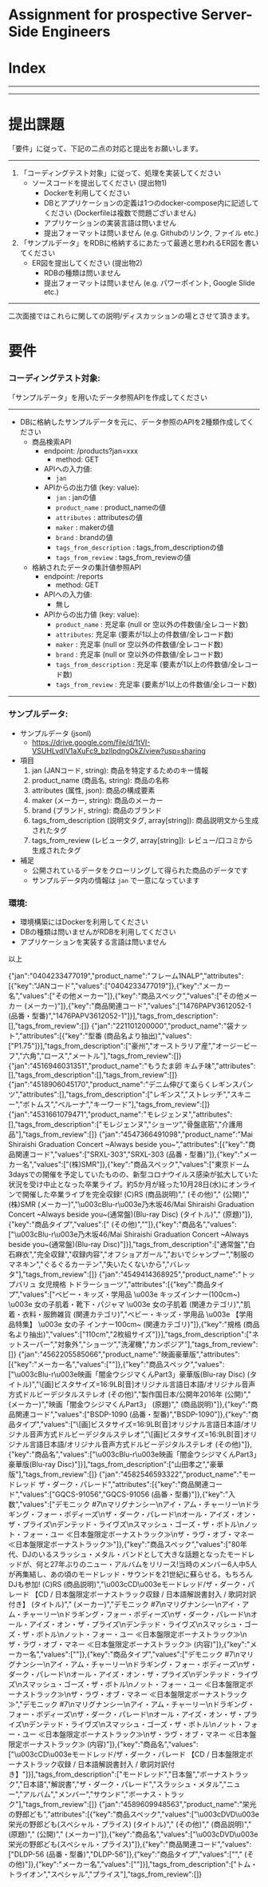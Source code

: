 # Assignment for prospective Server-Side Engineers

# Index

---

---

# 提出課題

「要件」に従って、下記の二点の対応と提出をお願いします。

---

1. 「コーディングテスト対象」に従って、処理を実装してください
    - ソースコードを提出してください (提出物1)
        - Dockerを利用してください
        - DBとアプリケーションの定義は1つのdocker-compose内に記述してください (Dockerfileは複数で問題ございません)
        - アプリケーションの実装言語は問いません
        - 提出フォーマットは問いません (e.g. Githubのリンク, ファイル etc.)
2. 「サンプルデータ」をRDBに格納するにあたって最適と思われるER図を書いてください
    - ER図を提出してください (提出物2)
        - RDBの種類は問いません
        - 提出フォーマットは問いません (e.g. パワーポイント, Google Slide etc.)

---

二次面接ではこれらに関しての説明/ディスカッションの場とさせて頂きます。

# 要件

### コーディングテスト対象:

「サンプルデータ」を用いたデータ参照APIを作成してください

---

- DBに格納したサンプルデータを元に、データ参照のAPIを2種類作成してください
    - 商品検索API
        - endpoint: /products?jan=xxx
            - method: GET
        - APIへの入力値:
            - `jan`
        - APIからの出力値 (key: value):
            - `jan` : janの値
            - `product_name` : product_nameの値
            - `attributes` : attributesの値
            - `maker` : makerの値
            - `brand` : brandの値
            - `tags_from_description` : tags_from_descriptionの値
            - `tags_from_review` : tags_from_reviewの値
    - 格納されたデータの集計値参照API
        - endpoint: /reports
            - method: GET
        - APIへの入力値:
            - 無し
        - APIからの出力値 (key: value):
            - `product_name` : 充足率 (null or 空以外の件数値/全レコード数)
            - `attributes`: 充足率 (要素が1以上の件数値/全レコード数)
            - `maker` : 充足率 (null or 空以外の件数値/全レコード数)
            - `brand` : 充足率 (null or 空以外の件数値/全レコード数)
            - `tags_from_description` : 充足率 (要素が1以上の件数値/全レコード数)
            - `tags_from_review` : 充足率 (要素が1以上の件数値/全レコード数)

---

### サンプルデータ:

- サンプルデータ (jsonl)
    - https://drive.google.com/file/d/1tVI-VSUHLvdIV1aXuFc9_bzlIpdngOkZ/view?usp=sharing
- 項目
    1. jan (JANコード, string): 商品を特定するためのキー情報
    2. product_name (商品名, string): 商品の名称
    3. attributes (属性, json): 商品の構成要素
    4. maker (メーカー, string): 商品のメーカー
    5. brand (ブランド, string): 商品のブランド
    6. tags_from_description (説明文タグ, array[string]): 商品説明文から生成されたタグ
    7. tags_from_review (レビュータグ, array[string]): レビュー/口コミから生成されたタグ
- 補足
    - 公開されているデータをクローリングして得られた商品のデータです
    - サンプルデータ内の情報は `jan` で一意になっています

### 環境:

- 環境構築にはDockerを利用してください
- DBの種類は問いませんがRDBを利用してください
- アプリケーションを実装する言語は問いません

以上

{"jan":"0404233477019","product_name":"フレーム1NALP","attributes":[{"key":"JANコード","values":["0404233477019"]},{"key":"メーカー名","values":["その他メーカー"]},{"key":"商品スペック","values":["その他メーカー (メーカー)"]},{"key":"商品関連コード","values":["1476PAPV3612052-1 (品番・型番)","1476PAPV3612052-1"]}],"tags_from_description":[],"tags_from_review":[]}
{"jan":"221101200000","product_name":"袋ナット","attributes":[{"key":"型番 (商品名より抽出)","values":["P1.75"]}],"tags_from_description":["豪州","オーストラリア産","オージービーフ","六角","ロース","メートル"],"tags_from_review":[]}
{"jan":"4516946031351","product_name":"もうたま卵 キムチ味","attributes":[],"tags_from_description":[],"tags_from_review":[]}
{"jan":"4518906045170","product_name":"デニム伸びて楽らくレギンスパンツ","attributes":[],"tags_from_description":["レギンス","ストレッチ","スキニー","ボトムス","ベルーナ","キーワード"],"tags_from_review":[]}
{"jan":"4531661079471","product_name":"モレジェンヌ","attributes":[],"tags_from_description":["モレジェンヌ","ショーツ","骨盤底筋","介護用品"],"tags_from_review":[]}
{"jan":"4547366491098","product_name":"Mai Shiraishi Graduation Concert ~Always beside you~","attributes":[{"key":"商品関連コード","values":["SRXL-303","SRXL-303 (品番・型番)"]},{"key":"メーカー名","values":["(株)SMR"]},{"key":"商品スペック","values":["東京ドーム3daysでの開催を予定していたものの、新型コロナウイルス感染が拡大していた状況を受け中止となった卒業ライブ。約5か月が経った10月28日(水)にオンラインで開催した卒業ライブを完全収録! (C)RS (商品説明)"," (その他)"," (公開)","(株)SMR (メーカー)","\u003cBlu-r\u003e乃木坂46/Mai Shiraishi Graduation Concert ~Always beside you~(通常盤)(Blu-ray Disc) (タイトル)"," (原題)"]},{"key":"商品タイプ","values":[" (その他)",""]},{"key":"商品名","values":["\u003cBlu-r\u003e乃木坂46/Mai Shiraishi Graduation Concert ~Always beside you~(通常盤)(Blu-ray Disc)"]}],"tags_from_description":["通常盤","白石麻衣","完全収録","収録内容","オフショアガール","おいでシャンプー","制服のマネキン","ぐるぐるカーテン","失いたくないから","バレッタ"],"tags_from_review":[]}
{"jan":"4549414368925","product_name":"トップバリュ 女児規格 トドラーショーツ","attributes":[{"key":"商品タイプ","values":["ベビー・キッズ・学用品 \u003e キッズインナー(100cm~) \u003e 女の子肌着・靴下・パジャマ \u003e 女の子肌着 (関連カテゴリ)","肌着・衣料・服飾雑貨 (関連カテゴリ)","ベビー・キッズ・学用品 \u003e 【学用品特集】 \u003e 女の子 インナー100cm~ (関連カテゴリ)"]},{"key":"規格 (商品名より抽出)","values":["110cm","2枚組サイズ"]}],"tags_from_description":["ネットスーパー","対象外","ショーツ","洗濯機","カンボジア"],"tags_from_review":[]}
{"jan":"4562205585066","product_name":"映画豪華版","attributes":[{"key":"メーカー名","values":[""]},{"key":"商品スペック","values":["\u003cBlu-r\u003e映画「闇金ウシジマくんPart3」豪華版(Blu-ray Disc) (タイトル)","\\[画]ビスタサイズ=16:9LB[音]オリジナル言語日本語/オリジナル音声方式ドルビーデジタルステレオ (その他)","製作国日本/公開年2016年 (公開)"," (メーカー)","映画「闇金ウシジマくんPart3」 (原題)"," (商品説明)"]},{"key":"商品関連コード","values":["BSDP-1090 (品番・型番)","BSDP-1090"]},{"key":"商品タイプ","values":["\\[画]ビスタサイズ=16:9LB[音]オリジナル言語日本語/オリジナル音声方式ドルビーデジタルステレオ","\\[画]ビスタサイズ=16:9LB[音]オリジナル言語日本語/オリジナル音声方式ドルビーデジタルステレオ (その他)"]},{"key":"商品名","values":["\u003cBlu-r\u003e映画「闇金ウシジマくんPart3」豪華版(Blu-ray Disc)"]}],"tags_from_description":["山田孝之","豪華版"],"tags_from_review":[]}
{"jan":"4582546593322","product_name":"モードレッド ザ・ダーク・パレード","attributes":[{"key":"商品関連コード","values":["GQCS-91056","GQCS-91056 (品番・型番)"]},{"key":"入数","values":["デモニック #7\nマリグナンシー\nアイ・アム・チャーリー\nドラギング・フォー・ボディーズ\nザ・ダーク・パレード\nオール・アイズ・オン・ザ・プライズ\nデンテッド・ライヴズ\nスマッシュ・ゴーズ・ザ・ボトル\nノット・フォー・ユー ≪日本盤限定ボーナストラック≫\nザ・ラヴ・オブ・マネー ≪日本盤限定ボーナストラック≫"]},{"key":"商品スペック","values":["80年代、DJのいるスラッシュ・メタル・バンドとして大きな話題となったモードレッドが、何と27年ぶりのニュー・アルバムをリリース!当時のメンバー6人中5人が再集結し、あの頃のモードレッド・サウンドを21世紀に蘇らせる。もちろんDJも参加! (C)RS (商品説明)","\u003cCD\u003eモードレッド/ザ・ダーク・パレード 【CD / 日本盤限定ボーナストラック収録 / 日本語解説書封入 / 歌詞対訳付き】 (タイトル)"," (メーカー)","デモニック #7\nマリグナンシー\nアイ・アム・チャーリー\nドラギング・フォー・ボディーズ\nザ・ダーク・パレード\nオール・アイズ・オン・ザ・プライズ\nデンテッド・ライヴズ\nスマッシュ・ゴーズ・ザ・ボトル\nノット・フォー・ユー ≪日本盤限定ボーナストラック≫\nザ・ラヴ・オブ・マネー ≪日本盤限定ボーナストラック≫ (内容)"]},{"key":"メーカー名","values":[""]},{"key":"商品タイプ","values":["デモニック #7\nマリグナンシー\nアイ・アム・チャーリー\nドラギング・フォー・ボディーズ\nザ・ダーク・パレード\nオール・アイズ・オン・ザ・プライズ\nデンテッド・ライヴズ\nスマッシュ・ゴーズ・ザ・ボトル\nノット・フォー・ユー ≪日本盤限定ボーナストラック≫\nザ・ラヴ・オブ・マネー ≪日本盤限定ボーナストラック≫","デモニック #7\nマリグナンシー\nアイ・アム・チャーリー\nドラギング・フォー・ボディーズ\nザ・ダーク・パレード\nオール・アイズ・オン・ザ・プライズ\nデンテッド・ライヴズ\nスマッシュ・ゴーズ・ザ・ボトル\nノット・フォー・ユー ≪日本盤限定ボーナストラック≫\nザ・ラヴ・オブ・マネー ≪日本盤限定ボーナストラック≫ (内容)"]},{"key":"商品名","values":["\u003cCD\u003eモードレッド/ザ・ダーク・パレード 【CD / 日本盤限定ボーナストラック収録 / 日本語解説書封入 / 歌詞対訳付き】"]}],"tags_from_description":["モードレッド","日本盤","ボーナストラック","日本語","解説書","ザ・ダーク・パレード","スラッシュ・メタル","ニュー","アルバム","メンバー","サウンド","ボーナス・トラック"],"tags_from_review":[]}
{"jan":"4589609948563","product_name":"栄光の野郎ども","attributes":[{"key":"商品スペック","values":["\u003cDVD\u003e栄光の野郎ども(スペシャル・プライス) (タイトル)"," (その他)"," (商品説明)"," (原題)"," (公開)"," (メーカー)"]},{"key":"商品名","values":["\u003cDVD\u003e栄光の野郎ども(スペシャル・プライス)"]},{"key":"商品関連コード","values":["DLDP-56 (品番・型番)","DLDP-56"]},{"key":"商品タイプ","values":[""," (その他)"]},{"key":"メーカー名","values":[""]}],"tags_from_description":["トム・トライオン","スペシャル","プライス"],"tags_from_review":[]}
